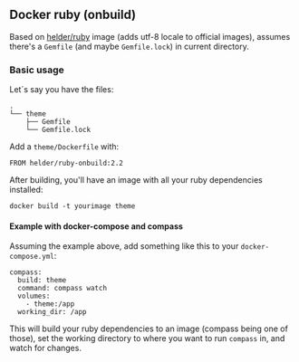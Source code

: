 ## Docker ruby (onbuild)

Based on [helder/ruby](https://registry.hub.docker.com/u/helder/ruby/) image (adds utf-8 locale to official images), assumes there's a `Gemfile` (and maybe `Gemfile.lock`) in current directory.

### Basic usage

Let´s say you have the files:

    .
    └── theme
        ├── Gemfile
        └── Gemfile.lock

Add a `theme/Dockerfile` with:

    FROM helder/ruby-onbuild:2.2

After building, you'll have an image with all your ruby dependencies installed:

    docker build -t yourimage theme

#### Example with docker-compose and compass

Assuming the example above, add something like this to your `docker-compose.yml`:

    compass:
      build: theme
      command: compass watch
      volumes:
        - theme:/app
      working_dir: /app

This will build your ruby dependencies to an image (compass being one of those), set the working directory
to where you want to run `compass` in, and watch for changes.
